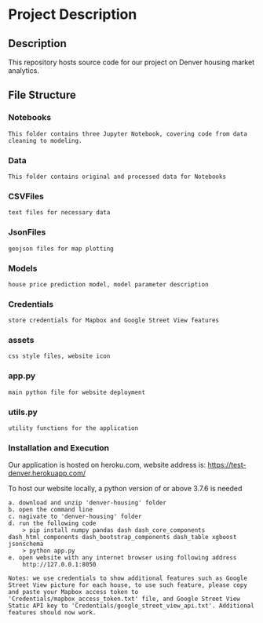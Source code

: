# Project Description

## Description
This repository hosts source code for our project on Denver housing market analytics. 

## File Structure

### Notebooks
	This folder contains three Jupyter Notebook, covering code from data cleaning to modeling.

### Data
	This folder contains original and processed data for Notebooks

### CSVFiles
	text files for necessary data

### JsonFiles
	geojson files for map plotting

### Models
	house price prediction model, model parameter description

### Credentials
	store credentials for Mapbox and Google Street View features

### assets
	css style files, website icon

### app.py
	main python file for website deployment
	
### utils.py
	utility functions for the application

	
### Installation and Execution

Our application is hosted on heroku.com, website address is:
	https://test-denver.herokuapp.com/

To host our website locally, a python version of or above 3.7.6 is needed
	
	a. download and unzip 'denver-housing' folder
	b. open the command line
	c. nagivate to 'denver-housing' folder
	d. run the following code
		> pip install numpy pandas dash dash_core_components dash_html_components dash_bootstrap_components dash_table xgboost jsonschema
		> python app.py
	e. open website with any internet browser using following address
		http://127.0.0.1:8050
		
	Notes: we use credentials to show additional features such as Google Street View picture for each house, to use such feature, please copy and paste your Mapbox access token to 'Credentials/mapbox_access_token.txt' file, and Google Street View Static API key to 'Credentials/google_street_view_api.txt'. Additional features should now work.
